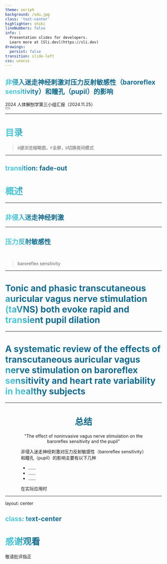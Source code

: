 ```yaml
---
theme: seriph
background: /xdu.jpg
class: 'text-center'
highlighter: shiki
lineNumbers: false
info: |
  Presentation slides for developers.
  Learn more at [Sli.dev](https://sli.dev)
drawings:
  persist: false
transition: slide-left
css: unocss
---
```


## 非侵入迷走神经刺激对压力反射敏感性（baroreflex sensitivity）和瞳孔（pupil）的影响



<div class="pt-12">
  <span @click="$slidev.nav.next" class="px-2 py-1 rounded cursor-pointer" hover="bg-white bg-opacity-10">
    2024 人体解刨学第三小组汇报（2024.11.25）
    <!--<carbon:arrow-right class="inline"/>-->
  </span>
</div>







<div class="abs-br m-6 flex gap-2">
  <button @click="$slidev.nav.openInEditor()" title="Open in Editor" class="text-xl slidev-icon-btn opacity-50 !border-none !hover:text-white">
    <carbon:edit/>
  </button>
  <a href="https://github.com/Arkrypto" target="_blank" alt="GitHub"
    class="text-xl slidev-icon-btn opacity-50 !border-none !hover:text-white">
    <carbon-logo-github/>
  </a>
</div>
<!--
The last comment block of each slide will be treated as slide notes. It will be visible and editable in Presenter Mode along with the slide. [Read more in the docs](https://sli.dev/guide/syntax.html#notes)
-->



---

# 目录

> `O`键浏览缩略图，`F`全屏，`D`切换夜间模式

<Toc style="margin-top:9px"></Toc>

---
transition: fade-out
---

# 概述

---



## 非侵入迷走神经刺激





<style>
h2 {
  background-color: #2B90B6;
  background-image: linear-gradient(45deg, #4EC5D4 10%, #146b8c 20%);
  background-size: 100%;
  -webkit-background-clip: text;
  -moz-background-clip: text;
  -webkit-text-fill-color: transparent;
  -moz-text-fill-color: transparent;
}
</style>

---

## 压力反射敏感性

<br>

> baroreflex sensitivity





<style>
h2 {
  background-color: #2B90B6;
  background-image: linear-gradient(45deg, #4EC5D4 10%, #146b8c 20%);
  background-size: 100%;
  -webkit-background-clip: text;
  -moz-background-clip: text;
  -webkit-text-fill-color: transparent;
  -moz-text-fill-color: transparent;
}
</style>
---

# Tonic and phasic transcutaneous auricular vagus nerve stimulation (taVNS) both evoke rapid and transient pupil dilation





<style>
h1 {
  background-color: #2B90B6;
  background-image: linear-gradient(45deg, #4EC5D4 10%, #146b8c 20%);
  background-size: 100%;
  font-size: 28px;
  -webkit-background-clip: text;
  -moz-background-clip: text;
  -webkit-text-fill-color: transparent;
  -moz-text-fill-color: transparent;
}
</style>

---

# A systematic review of the effects of transcutaneous auricular vagus nerve stimulation on baroreflex sensitivity and heart rate variability in healthy subjects





<style>
h1 {
  background-color: #2B90B6;
  background-image: linear-gradient(45deg, #4EC5D4 10%, #146b8c 20%);
  background-size: 100%;
  font-size: 28px;
  -webkit-background-clip: text;
  -moz-background-clip: text;
  -webkit-text-fill-color: transparent;
  -moz-text-fill-color: transparent;
}
</style>

---

<div style="width:80%;clear:both;margin:auto;margin-top:5%">

<div style="text-align:center">

# 总结

<p><center>"The effect of noninvasive vagus nerve stimulation on the baroreflex sensitivity and the pupil"</center></p>

</div>

非侵入迷走神经刺激对压力反射敏感性（baroreflex sensitivity）和瞳孔（pupil）的影响主要有以下几种

- ......
- ......
- ......

在实际应用时

</div>

---
layout: center

class: text-center
---

# 感谢观看

敬请批评指正
